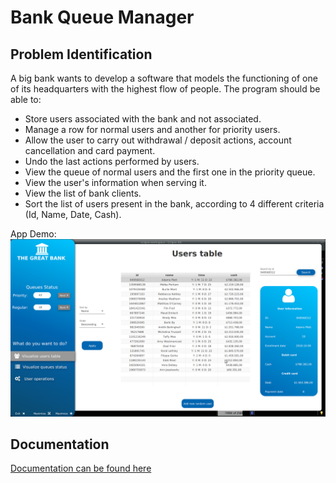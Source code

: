 # Bank Queue Manager 

## Problem Identification
A big bank wants to develop a software that models the functioning of one of its headquarters with the highest flow of people.
The program should be able to:
- Store users associated with the bank and not associated.
- Manage a row for normal users and another for priority users.
- Allow the user to carry out withdrawal / deposit actions, account cancellation and card payment.
- Undo the last actions performed by users.
- View the queue of normal users and the first one in the priority queue.
- View the user's information when serving it.
- View the list of bank clients.
- Sort the list of users present in the bank, according to 4 different criteria (Id, Name, Date, Cash).

App Demo: 
![alt text](./docs/appDemo.png "App demo")

## Documentation
[Documentation can be found here](https://drive.google.com/file/d/1XkH7qd8txhinFQeQJIvqWEo_jHGla2UH/view?usp=sharing "Documentation")